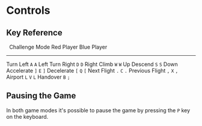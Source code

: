 # Controls

## Key Reference

&nbsp;            Challenge Mode Red Player Blue Player
----------------- -------------- ---------- -----------
Turn Left         `A`            `A`        Left
Turn Right        `D`            `D`        Right
Climb             `W`            `W`        Up
Descend           `S`            `S`        Down
Accelerate        `]`            `E`        `]`
Decelerate        `[`            `Q`        `[`
Next Flight       `.`            `C`        `.`
Previous Flight   `,`            `X`        `,`
Airport           `L`            `V`        `L`
Handover                         `B`        `;`

## Pausing the Game

In both game modes it's possible to pause the game by pressing the `P` key on the keyboard.

